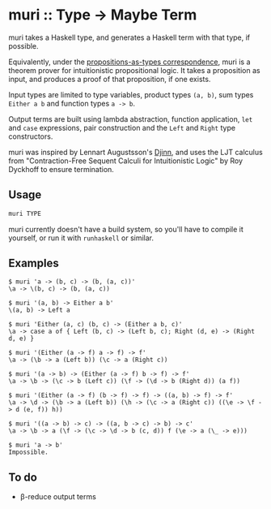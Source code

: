 # muri :: Type -> Maybe Term

muri takes a Haskell type, and generates a Haskell term with that type, if possible.

Equivalently, under the [propositions-as-types correspondence](https://en.wikipedia.org/wiki/Curry%E2%80%93Howard_correspondence), muri is a theorem prover for intuitionistic propositional logic. It takes a proposition as input, and produces a proof of that proposition, if one exists.

Input types are limited to type variables, product types `(a, b)`, sum types `Either a b` and function types `a -> b`.

Output terms are built using lambda abstraction, function application, `let` and `case` expressions, pair construction and the `Left` and `Right` type constructors.

muri was inspired by Lennart Augustsson's [Djinn](https://github.com/augustss/djinn), and uses the LJT calculus from "Contraction-Free Sequent Calculi for Intuitionistic Logic" by Roy Dyckhoff to ensure termination.

## Usage

```sh
muri TYPE
```

muri currently doesn't have a build system, so you'll have to compile it yourself, or run it with `runhaskell` or similar.

## Examples

    $ muri 'a -> (b, c) -> (b, (a, c))'
    \a -> \(b, c) -> (b, (a, c))
<!-- -->
    $ muri '(a, b) -> Either a b'
    \(a, b) -> Left a
<!-- -->
    $ muri 'Either (a, c) (b, c) -> (Either a b, c)'
    \a -> case a of { Left (b, c) -> (Left b, c); Right (d, e) -> (Right d, e) }
<!-- -->
    $ muri '(Either (a -> f) a -> f) -> f'
    \a -> (\b -> a (Left b)) (\c -> a (Right c))
<!-- -->
    $ muri '(a -> b) -> (Either (a -> f) b -> f) -> f'
    \a -> \b -> (\c -> b (Left c)) (\f -> (\d -> b (Right d)) (a f))
<!-- -->
    $ muri '(Either (a -> f) (b -> f) -> f) -> ((a, b) -> f) -> f'
    \a -> \d -> (\b -> a (Left b)) (\h -> (\c -> a (Right c)) ((\e -> \f -> d (e, f)) h))
<!-- -->
    $ muri '((a -> b) -> c) -> ((a, b -> c) -> b) -> c'
    \a -> \b -> a (\f -> (\c -> \d -> b (c, d)) f (\e -> a (\_ -> e)))
<!-- -->
    $ muri 'a -> b'
    Impossible.

## To do

- β-reduce output terms
